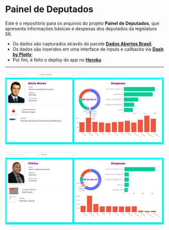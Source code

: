 # Painel de Deputados

Este é o repositório para os arquivos do projeto **Painel de Deputados**, que apresenta informações básicas e despesas dos deputados da legislatura 56.

- Os dados são capturados através do pacote **[Dados Abertos Brasil](https://www.gustavofurtado.com/dab.html)**;
- Os dados são inseridos em uma interface de inputs e callbacks via **[Dash by Plotly](https://github.com/plotly/dash)**;
- Por fim, é feito o deploy do app no **[Heroku](https://painel-deputados.herokuapp.com/)**

---

<div align="center">
	<p style="margin-bottom: 20px">
		<img src="https://raw.githubusercontent.com/GusFurtado/PainelDeputados/main/assets/exemplo_aecio.png">
	</p>
    <p style="margin-bottom: 20px">
		<img src="https://raw.githubusercontent.com/GusFurtado/PainelDeputados/main/assets/exemplo_tiririca.png">
	</p>
</div>